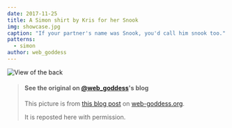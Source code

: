 ```yaml
---
date: 2017-11-25
title: A Simon shirt by Kris for her Snook
img: showcase.jpg
caption: "If your partner's name was Snook, you'd call him snook too."
patterns:
  - simon
author: web_goddess
---
```


![View of the back](/img/showcase/simon-on-snook/high_back.jpg)

> #### See the original on [@web_goddess](/users/web_goddess)'s blog
> 
> This picture is from [this blog post](https://www.web-goddess.org/archive/18117) on [web-goddess.org](https://www.web-goddess.org/).
> 
> It is reposted here with permission.